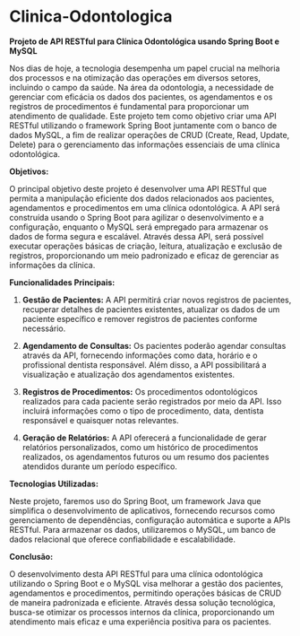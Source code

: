 # Clinica-Odontologica

**Projeto de API RESTful para Clínica Odontológica usando Spring Boot e MySQL**

Nos dias de hoje, a tecnologia desempenha um papel crucial na melhoria dos processos e na otimização das operações em diversos setores, incluindo o campo da saúde. Na área da odontologia, a necessidade de gerenciar com eficácia os dados dos pacientes, os agendamentos e os registros de procedimentos é fundamental para proporcionar um atendimento de qualidade. Este projeto tem como objetivo criar uma API RESTful utilizando o framework Spring Boot juntamente com o banco de dados MySQL, a fim de realizar operações de CRUD (Create, Read, Update, Delete) para o gerenciamento das informações essenciais de uma clínica odontológica.

**Objetivos:**

O principal objetivo deste projeto é desenvolver uma API RESTful que permita a manipulação eficiente dos dados relacionados aos pacientes, agendamentos e procedimentos em uma clínica odontológica. A API será construída usando o Spring Boot para agilizar o desenvolvimento e a configuração, enquanto o MySQL será empregado para armazenar os dados de forma segura e escalável. Através dessa API, será possível executar operações básicas de criação, leitura, atualização e exclusão de registros, proporcionando um meio padronizado e eficaz de gerenciar as informações da clínica.

**Funcionalidades Principais:**

1. **Gestão de Pacientes:** A API permitirá criar novos registros de pacientes, recuperar detalhes de pacientes existentes, atualizar os dados de um paciente específico e remover registros de pacientes conforme necessário.

2. **Agendamento de Consultas:** Os pacientes poderão agendar consultas através da API, fornecendo informações como data, horário e o profissional dentista responsável. Além disso, a API possibilitará a visualização e atualização dos agendamentos existentes.

3. **Registros de Procedimentos:** Os procedimentos odontológicos realizados para cada paciente serão registrados por meio da API. Isso incluirá informações como o tipo de procedimento, data, dentista responsável e quaisquer notas relevantes.

4. **Geração de Relatórios:** A API oferecerá a funcionalidade de gerar relatórios personalizados, como um histórico de procedimentos realizados, os agendamentos futuros ou um resumo dos pacientes atendidos durante um período específico.

**Tecnologias Utilizadas:**

Neste projeto, faremos uso do Spring Boot, um framework Java que simplifica o desenvolvimento de aplicativos, fornecendo recursos como gerenciamento de dependências, configuração automática e suporte a APIs RESTful. Para armazenar os dados, utilizaremos o MySQL, um banco de dados relacional que oferece confiabilidade e escalabilidade.

**Conclusão:**

O desenvolvimento desta API RESTful para uma clínica odontológica utilizando o Spring Boot e o MySQL visa melhorar a gestão dos pacientes, agendamentos e procedimentos, permitindo operações básicas de CRUD de maneira padronizada e eficiente. Através dessa solução tecnológica, busca-se otimizar os processos internos da clínica, proporcionando um atendimento mais eficaz e uma experiência positiva para os pacientes.
